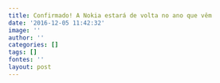 ```yaml
---
title: Confirmado! A Nokia estará de volta no ano que vêm
date: '2016-12-05 11:42:32'
image: ''
author: ''
categories: []
tags: []
fontes: ''
layout: post
---
```

